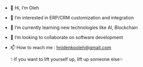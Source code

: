 - 👋 Hi, I’m Oleh
- 👀 I’m interested in ERP/CRM customization and integration 
- 🌱 I’m currently learning new technologies like AI, Blockchain
- 💞️ I’m looking to collaborate on software development
- 📫 How to reach me : hnidenkooleh@gmail.com

  ✨If you want to lift yourself up, lift up someone else✨
  

<!---
olehTech/olehTech is a ✨ special ✨ repository because its `README.md` (this file) appears on your GitHub profile.
You can click the Preview link to take a look at your changes.
--->
